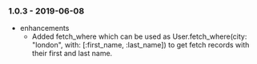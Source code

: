 ### 1.0.3 - 2019-06-08

* enhancements
  * Added fetch_where which can be used as User.fetch_where(city: "london", with: [:first_name, :last_name]) to get fetch records with their first and last name.
